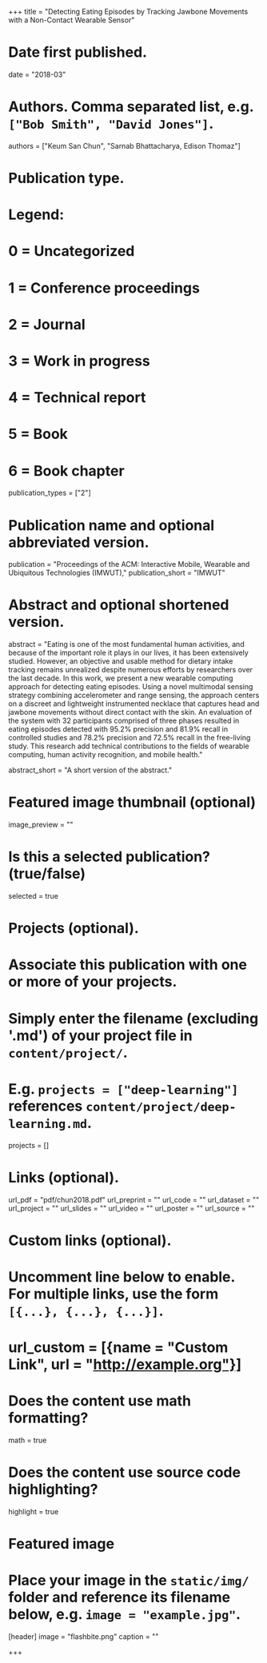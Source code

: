 +++
title = "Detecting Eating Episodes by Tracking Jawbone Movements with a Non-Contact Wearable Sensor"

# Date first published.
date = "2018-03"

# Authors. Comma separated list, e.g. `["Bob Smith", "David Jones"]`.
authors = ["Keum San Chun", "Sarnab Bhattacharya, Edison Thomaz"]

# Publication type.
# Legend:
# 0 = Uncategorized
# 1 = Conference proceedings
# 2 = Journal
# 3 = Work in progress
# 4 = Technical report
# 5 = Book
# 6 = Book chapter
publication_types = ["2"]

# Publication name and optional abbreviated version.
publication = "Proceedings of the ACM: Interactive Mobile, Wearable and Ubiquitous Technologies (IMWUT),"
publication_short = "IMWUT"

# Abstract and optional shortened version.
abstract = "Eating is one of the most fundamental human activities, and because of the important role it plays in our lives, it has been extensively studied. However, an objective and usable method for dietary intake tracking remains unrealized despite numerous efforts by researchers over the last decade. In this work, we present a new wearable computing approach for detecting eating episodes. Using a novel multimodal sensing strategy combining accelerometer and range sensing, the approach centers on a discreet and lightweight instrumented necklace that captures head and jawbone movements without direct contact with the skin. An evaluation of the system with 32 participants comprised of three phases resulted in eating episodes detected with 95.2% precision and 81.9% recall in controlled studies and 78.2% precision and 72.5% recall in the free-living study. This research add technical contributions to the fields of wearable computing, human activity recognition, and mobile health."

abstract_short = "A short version of the abstract."

# Featured image thumbnail (optional)
image_preview = ""

# Is this a selected publication? (true/false)
selected = true

# Projects (optional).
#   Associate this publication with one or more of your projects.
#   Simply enter the filename (excluding '.md') of your project file in `content/project/`.
#   E.g. `projects = ["deep-learning"]` references `content/project/deep-learning.md`.
projects = []

# Links (optional).
url_pdf = "pdf/chun2018.pdf"
url_preprint = ""
url_code = ""
url_dataset = ""
url_project = ""
url_slides = ""
url_video = ""
url_poster = ""
url_source = ""

# Custom links (optional).
#   Uncomment line below to enable. For multiple links, use the form `[{...}, {...}, {...}]`.
# url_custom = [{name = "Custom Link", url = "http://example.org"}]

# Does the content use math formatting?
math = true

# Does the content use source code highlighting?
highlight = true

# Featured image
# Place your image in the `static/img/` folder and reference its filename below, e.g. `image = "example.jpg"`.
[header]
image = "flashbite.png"
caption = ""

+++

